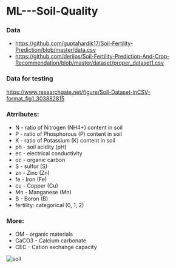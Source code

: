 # ML---Soil-Quality

### Data
- https://github.com/guptahardik17/Soil-Fertility-Prediction/blob/master/data.csv
- https://github.com/derijos/Soil-Fertility-Prediction-And-Crop-Recommendation/blob/master/dataset/proper_dataset1.csv

### Data for testing
https://www.researchgate.net/figure/Soil-Dataset-inCSV-format_fig1_303882815


### Atrributes:
- N - ratio of Nitrogen (NH4+) content in soil 
- P - ratio of Phosphorous (P) content in soil 
- K - ratio of Potassium (K) content in soil 
- ph - soil acidity (pH)
- ec - electrical conductivity
- oc - organic carbon
- S - sulfur (S)
- zn - Zinc (Zn)
- fe - Iron (Fe)
- cu - Copper (Cu)
- Mn - Manganese (Mn)
- B - Boron (B)
- fertility: categorical (0, 1, 2)


### More:
- OM - organic materials
- CaCO3 - Calcium carbonate
- CEC - Cation exchange capacity

![soil](https://user-images.githubusercontent.com/103903785/215579657-2e4f6382-d0be-4ad0-a5c7-ac23ad9255c8.jpg)

